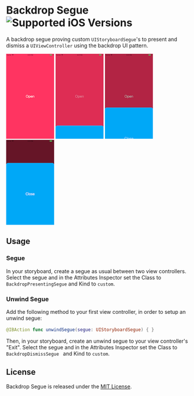 # Backdrop Segue ![Supported iOS Versions](https://img.shields.io/badge/Supported_iOS_Versions-11.0+-blue.svg?style=flat)

A backdrop segue proving custom `UIStoryboardSegue`'s to present and dismiss a `UIViewController` using the backdrop UI pattern.

![](./Screens/1.png)
![](./Screens/2.png)
![](./Screens/3.png)
![](./Screens/4.png)

## Usage

### Segue

In your storyboard, create a segue as usual between two view controllers. Select the segue and in the Attributes Inspector set the Class to `BackdropPresentingSegue` and Kind to `custom`.

### Unwind Segue

Add the following method to your first view controller, in order to setup an unwind segue:

```swift
@IBAction func unwindSegue(segue: UIStoryboardSegue) { }
```

Then, in your storyboard, create an unwind segue to your view controller's "Exit".  Select the segue and in the Attributes Inspector set the Class to `BackdropDismissSegue ` and Kind to `custom`.

## License

Backdrop Segue is released under the [MIT License](LICENSE.md).
